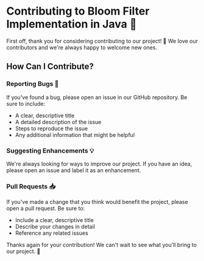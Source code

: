 # Contributing to Bloom Filter Implementation in Java 🌸

First off, thank you for considering contributing to our project! 🎉 We love our contributors and we're always happy to welcome new ones.

## How Can I Contribute?

### Reporting Bugs 🐛

If you've found a bug, please open an issue in our GitHub repository. Be sure to include:

- A clear, descriptive title
- A detailed description of the issue
- Steps to reproduce the issue
- Any additional information that might be helpful

### Suggesting Enhancements 💡

We're always looking for ways to improve our project. If you have an idea, please open an issue and label it as an enhancement.

### Pull Requests 📥

If you've made a change that you think would benefit the project, please open a pull request. Be sure to:

- Include a clear, descriptive title
- Describe your changes in detail
- Reference any related issues

Thanks again for your contribution! We can't wait to see what you'll bring to our project. 🌟
